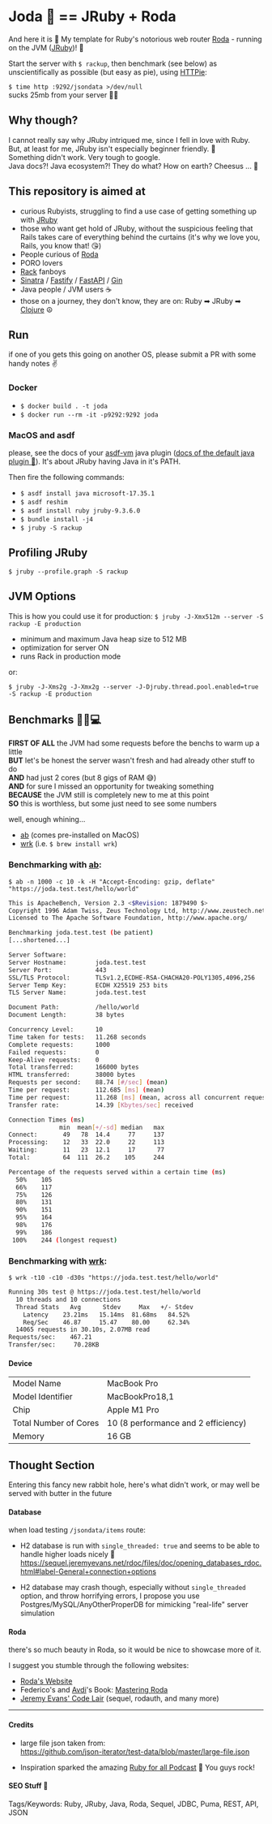 # Joda 🖖 == JRuby + Roda

And here it is 🎉 My template for Ruby's notorious web router [Roda](https://roda.jeremyevans.net) - running on the JVM ([JRuby](https://www.jruby.org))! 🌋

Start the server with `$ rackup`, then benchmark (see below) as unscientifically as possible (but easy as pie), using [HTTPie](https://httpie.io):

`$ time http :9292/jsondata >/dev/null`  
sucks 25mb from your server 🧛‍♀️

## Why though?

I cannot really say why JRuby intriqued me, since I fell in love with Ruby.  
But, at least for me, JRuby isn't especially beginner friendly. 😬  
Something didn't work. Very tough to google.  
Java docs?! Java ecosystem?! They do what? How on earth? Cheesus ... 🤢

## This repository is aimed at

- curious Rubyists, struggling to find a use case of getting something up with [JRuby](https://www.jruby.org)
- those who want get hold of JRuby, without the suspicious feeling that Rails takes care of everything behind the curtains (it's why we love you, Rails, you know that! 😘)
- People curious of [Roda](https://roda.jeremyevans.net)
- PORO lovers
- [Rack](https://github.com/rack/rack) fanboys
- [Sinatra](https://sinatrarb.com) / [Fastify](https://www.fastify.io) / [FastAPI](https://fastapi.tiangolo.com) / [Gin](https://github.com/gin-gonic/gin)
- Java people / JVM users ☕️
- those on a journey, they don't know, they are on: Ruby ➡ JRuby ➡ [Clojure](https://clojure.org/guides/getting_started) ☮️

## Run

if one of you gets this going on another OS, please submit a PR with some handy notes ✌️

### Docker

- `$ docker build . -t joda`
- `$ docker run --rm -it -p9292:9292 joda`

### MacOS and asdf

please, see the docs of your [asdf-vm](https://asdf-vm.com) java plugin ([docs of the default java plugin 📖](https://github.com/halcyon/asdf-java#java_home)). It's about JRuby having Java in it's PATH.

Then fire the following commands:

- `$ asdf install java microsoft-17.35.1`
- `$ asdf reshim`
- `$ asdf install ruby jruby-9.3.6.0`
- `$ bundle install -j4`
- `$ jruby -S rackup`

## Profiling JRuby

`$ jruby --profile.graph -S rackup`

## JVM Options

This is how you could use it for production:
`$ jruby -J-Xmx512m --server -S rackup -E production`

- minimum and maximum Java heap size to 512 MB
- optimization for server ON
- runs Rack in production mode

or:

`$ jruby -J-Xms2g -J-Xmx2g --server -J-Djruby.thread.pool.enabled=true -S rackup -E production`

## Benchmarks 🥼🧪💻

**FIRST OF ALL** the JVM had some requests before the benchs to warm up a little  
**BUT** let's be honest the server wasn't fresh and had already other stuff to do  
**AND** had just 2 cores (but 8 gigs of RAM 😅)  
**AND** for sure I missed an opportunity for tweaking something  
**BECAUSE** the JVM still is completely new to me at this point  
**SO** this is worthless, but some just need to see some numbers

well, enough whining...

- [ab](https://httpd.apache.org/docs/2.4/programs/ab.html) (comes pre-installed on MacOS)
- [wrk](https://github.com/wg/wrk) (i.e. `$ brew install wrk`)

### Benchmarking with [ab](https://httpd.apache.org/docs/2.4/programs/ab.html):

`$ ab -n 1000 -c 10 -k -H "Accept-Encoding: gzip, deflate" "https://joda.test.test/hello/world"`

```bash
This is ApacheBench, Version 2.3 <$Revision: 1879490 $>
Copyright 1996 Adam Twiss, Zeus Technology Ltd, http://www.zeustech.net/
Licensed to The Apache Software Foundation, http://www.apache.org/

Benchmarking joda.test.test (be patient)
[...shortened...]

Server Software:
Server Hostname:        joda.test.test
Server Port:            443
SSL/TLS Protocol:       TLSv1.2,ECDHE-RSA-CHACHA20-POLY1305,4096,256
Server Temp Key:        ECDH X25519 253 bits
TLS Server Name:        joda.test.test

Document Path:          /hello/world
Document Length:        38 bytes

Concurrency Level:      10
Time taken for tests:   11.268 seconds
Complete requests:      1000
Failed requests:        0
Keep-Alive requests:    0
Total transferred:      166000 bytes
HTML transferred:       38000 bytes
Requests per second:    88.74 [#/sec] (mean)
Time per request:       112.685 [ms] (mean)
Time per request:       11.268 [ms] (mean, across all concurrent requests)
Transfer rate:          14.39 [Kbytes/sec] received

Connection Times (ms)
              min  mean[+/-sd] median   max
Connect:       49   78  14.4     77     137
Processing:    12   33  22.0     22     113
Waiting:       11   23  12.1     17      77
Total:         64  111  26.2    105     244

Percentage of the requests served within a certain time (ms)
  50%    105
  66%    117
  75%    126
  80%    131
  90%    151
  95%    164
  98%    176
  99%    186
 100%    244 (longest request)
```

### Benchmarking with [wrk](https://github.com/wg/wrk):

`$ wrk -t10 -c10 -d30s "https://joda.test.test/hello/world"`

```bash
Running 30s test @ https://joda.test.test/hello/world
  10 threads and 10 connections
  Thread Stats   Avg      Stdev     Max   +/- Stdev
    Latency    23.21ms   15.14ms  81.68ms   84.52%
    Req/Sec    46.87     15.47    80.00     62.34%
  14065 requests in 30.10s, 2.07MB read
Requests/sec:    467.21
Transfer/sec:     70.28KB
```

#### Device

|                       |                                     |
| --------------------- | ----------------------------------- |
| Model Name            | MacBook Pro                         |
| Model Identifier      | MacBookPro18,1                      |
| Chip                  | Apple M1 Pro                        |
| Total Number of Cores | 10 (8 performance and 2 efficiency) |
| Memory                | 16 GB                               |

## Thought Section

Entering this fancy new rabbit hole, here's what didn't work, or may well be served with butter in the future

#### Database

when load testing `/jsondata/items` route:

- H2 database is run with `single_threaded: true` and seems to be able to handle higher loads nicely 👏
  https://sequel.jeremyevans.net/rdoc/files/doc/opening_databases_rdoc.html#label-General+connection+options

- H2 database may crash though, especially without `single_threaded` option, and throw horrifying errors, I propose you use Postgres/MySQL/AnyOtherProperDB for mimicking "real-life" server simulation

#### Roda

there's so much beauty in Roda, so it would be nice to showcase more of it.

I suggest you stumble through the following websites:

- [Roda's Website](https://roda.jeremyevans.net)
- Federico's and [Avdi](https://avdi.codes)'s Book: [Mastering Roda](https://fiachetti.gitlab.io/mastering-roda/)
- [Jeremy Evans' Code Lair](https://code.jeremyevans.net/ruby.html) (sequel, rodauth, and many more)

---

#### Credits

- large file json taken from:  
  https://github.com/json-iterator/test-data/blob/master/large-file.json

- Inspiration sparked the amazing [Ruby for all Podcast](https://www.rubyforall.com/) 👋 You guys rock!

#### SEO Stuff 🤭

Tags/Keywords: Ruby, JRuby, Java, Roda, Sequel, JDBC, Puma, REST, API, JSON
